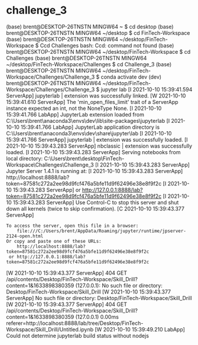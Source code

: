# challenge_3
(base)
brent@DESKTOP-26TNSTN MINGW64 ~
$ cd desktop
(base)
brent@DESKTOP-26TNSTN MINGW64 ~/desktop
$ cd FinTech-Workspace
(base)
brent@DESKTOP-26TNSTN MINGW64 ~/desktop/FinTech-Workspace
$ Ccd Challenges
bash: Ccd: command not found
(base)
brent@DESKTOP-26TNSTN MINGW64 ~/desktop/FinTech-Workspace
$ cd Challenges
(base)
brent@DESKTOP-26TNSTN MINGW64 ~/desktop/FinTech-Workspace/Challenges
$ cd Challenge_3
(base)
brent@DESKTOP-26TNSTN MINGW64 ~/desktop/FinTech-Workspace/Challenges/Challenge_3
$ conda activate dev
(dev)
brent@DESKTOP-26TNSTN MINGW64 ~/desktop/FinTech-Workspace/Challenges/Challenge_3
$ jupyter lab
[I 2021-10-10 15:39:41.594 ServerApp] jupyterlab | extension was successfully linked.
[W 2021-10-10 15:39:41.610 ServerApp] The 'min_open_files_limit' trait of a ServerApp instance expected an int, not the NoneType None.
[I 2021-10-10 15:39:41.766 LabApp] JupyterLab extension loaded from C:\Users\brent\anaconda3\envs\dev\lib\site-packages\jupyterlab
[I 2021-10-10 15:39:41.766 LabApp] JupyterLab application directory is C:\Users\brent\anaconda3\envs\dev\share\jupyter\lab
[I 2021-10-10 15:39:41.766 ServerApp] jupyterlab | extension was successfully loaded.
[I 2021-10-10 15:39:43.283 ServerApp] nbclassic | extension was successfully loaded.
[I 2021-10-10 15:39:43.283 ServerApp] Serving notebooks from local directory: C:\Users\brent\desktop\FinTech-Workspace\Challenges\Challenge_3
[I 2021-10-10 15:39:43.283 ServerApp] Jupyter Server 1.4.1 is running at:
[I 2021-10-10 15:39:43.283 ServerApp] http://localhost:8888/lab?token=87581c272a2ee98d9fcf476a5bfe11d9f62496e38e8f9f2c
[I 2021-10-10 15:39:43.283 ServerApp]  or http://127.0.0.1:8888/lab?token=87581c272a2ee98d9fcf476a5bfe11d9f62496e38e8f9f2c
[I 2021-10-10 15:39:43.283 ServerApp] Use Control-C to stop this server and shut down all kernels (twice to skip confirmation).
[C 2021-10-10 15:39:43.377 ServerApp]

    To access the server, open this file in a browser:
        file:///C:/Users/brent/AppData/Roaming/jupyter/runtime/jpserver-2124-open.html
    Or copy and paste one of these URLs:
        http://localhost:8888/lab?token=87581c272a2ee98d9fcf476a5bfe11d9f62496e38e8f9f2c
     or http://127.0.0.1:8888/lab?token=87581c272a2ee98d9fcf476a5bfe11d9f62496e38e8f9f2c
[W 2021-10-10 15:39:43.377 ServerApp] 404 GET /api/contents/Desktop/FinTech-Workspace/Skill_Drill?content=1&1633898380359 (127.0.0.1): No such file or directory: Desktop/FinTech-Workspace/Skill_Drill
[W 2021-10-10 15:39:43.377 ServerApp] No such file or directory: Desktop/FinTech-Workspace/Skill_Drill
[W 2021-10-10 15:39:43.377 ServerApp] 404 GET /api/contents/Desktop/FinTech-Workspace/Skill_Drill?content=1&1633898380359 (127.0.0.1) 0.00ms referer=http://localhost:8888/lab/tree/Desktop/FinTech-Workspace/Skill_Drill/Untitled.ipynb
[W 2021-10-10 15:39:49.210 LabApp] Could not determine jupyterlab build status without nodejs
